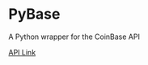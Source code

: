 # PyBase
A Python wrapper for the CoinBase API

[API Link](https://docs.cloud.coinbase.com/exchange/reference)
